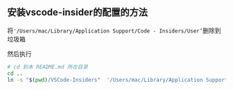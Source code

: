 ## 安装vscode-insider的配置的方法

将`'/Users/mac/Library/Application Support/Code - Insiders/User’`删除到垃圾箱

然后执行

```bash
# cd 到本 README.md 所在目录
cd ..
ln -s "$(pwd)/VSCode-Insiders"  '/Users/mac/Library/Application Support/Code - Insiders/User'
```

